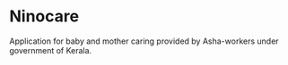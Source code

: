 # Ninocare
Application for baby and mother caring provided by Asha-workers under government of Kerala.
